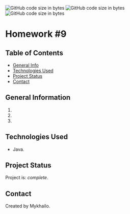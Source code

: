 ![GitHub code size in bytes](https://img.shields.io/github/languages/count/mypage-solutions/Lesson_9)
![GitHub code size in bytes](https://img.shields.io/tokei/lines/github.com/mypage-solutions/Lesson_9)
![GitHub code size in bytes](https://img.shields.io/github/languages/code-size/mypage-solutions/Lesson_9)

# Homework #9

## Table of Contents

- [General Info](#general-information)
- [Technologies Used](#technologies-used)
- [Project Status](#project-status)
- [Contact](#contact)

## General Information

1.
2.
3.

## Technologies Used

- Java.

## Project Status

Project is: _complete_.

## Contact

Created by Mykhailo.

